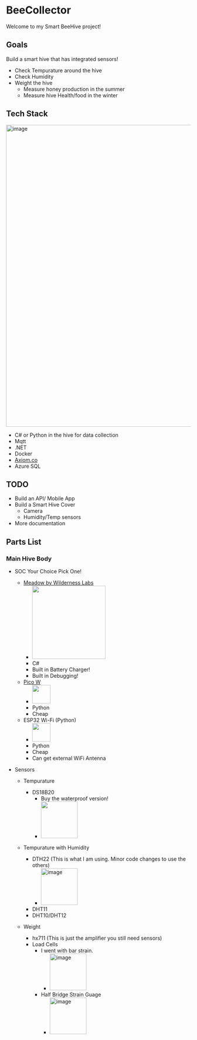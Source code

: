 # BeeCollector
 
Welcome to my Smart BeeHive project!

## Goals

Build a smart hive that has integrated sensors!

* Check Tempurature around the hive
* Check Humidity
* Weight the hive
	* Measure honey production in the summer
	* Measure hive Health/food in the winter

## Tech Stack

<img width="824" alt="image" src="https://user-images.githubusercontent.com/256046/229032407-c52b89fc-5e16-492c-941b-f1c32883c0f8.png">

* C# or Python in the hive for data collection
* Mqtt
* .NET
* Docker
* [Axiom.co](https://axiom.co/)
* Azure SQL


## TODO

* Build an API/ Mobile App
* Build a Smart Hive Cover
	* Camera
	* Humidity/Temp sensors
* More documentation

## Parts List

### Main Hive Body

* SOC Your Choice Pick One!
	*  [Meadow by Wilderness Labs](https://store.wildernesslabs.co/collections/frontpage/products/meadow-f7-feather) 
		*  <img src="https://user-images.githubusercontent.com/256046/229030914-3c27fc50-fd5f-45cb-b4c0-5cb062de4e49.png" width="200" />
		*  C# 
		*  Built in Battery Charger!
		*  Built in Debugging!
	*  [Pico W](https://www.raspberrypi.com/documentation/microcontrollers/raspberry-pi-pico.html)
		* <img src="https://user-images.githubusercontent.com/256046/229030461-859e5c04-5d1b-453d-940e-9beed4d26356.png" width="50" />
		* Python
		* Cheap
	*  ESP32 Wi-Fi (Python) 
		* <img src="https://user-images.githubusercontent.com/256046/229030829-82062396-c442-4c89-86a3-0e661b85f02a.png" width="50" />
		* Python
		* Cheap
		* Can get external WiFi Antenna 

* Sensors
	* Tempurature
		* DS18B20
			* Buy the waterproof version!
			* <img src="https://user-images.githubusercontent.com/256046/229031421-06aba076-0523-4526-aeb4-7078a82c1e48.png" width="100" />

	* Tempurature with Humidity
		* DTH22 (This is what I am using. Minor code changes to use the others)
			* <img width="100" alt="image" src="https://user-images.githubusercontent.com/256046/229031232-f62bac55-db9a-48a8-b6af-904ac634975a.png">
		* DHT11
		* DHT10/DHT12
	* Weight
		* hx711 (This is just the amplifier you still need sensors)
		* Load Cells
			* I went with bar strain. 
				* <img width="100" alt="image" src="https://user-images.githubusercontent.com/256046/229031552-a55b1538-0406-4c4f-ace0-4b2adcf6c929.png">
			* Half Bridge Strain Guage
				* <img width="100" alt="image" src="https://user-images.githubusercontent.com/256046/229031663-e58606fc-cf4f-4118-8cf1-b12f494f85cf.png">
